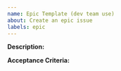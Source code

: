```yaml
---
name: Epic Template (dev team use)
about: Create an epic issue
labels: epic
---
```


**Description:**

**Acceptance Criteria:** 

